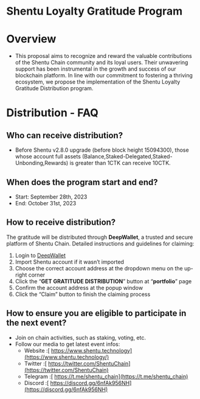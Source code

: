 # Shentu Loyalty Gratitude Program

# Overview

* This proposal aims to recognize and reward the valuable contributions of the Shentu Chain community and its loyal users. Their unwavering support has been instrumental in the growth and success of our blockchain platform. In line with our commitment to fostering a thriving ecosystem, we propose the implementation of the Shentu Loyalty Gratitude Distribution program.

# Distribution - FAQ

## Who can receive distribution?

- Before Shentu v2.8.0 upgrade (before block height 15094300), those whose account full assets (Balance,Staked-Delegated,Staked-Unbonding,Rewards) is greater than 1CTK can receive 10CTK.

## When does the program start and end?

- Start: September 28th, 2023
- End: October 31st, 2023

## How to receive distribution?

The gratitude will be distributed through **DeepWallet**, a trusted and secure platform of Shentu Chain. Detailed instructions and guidelines for claiming:

1. Login to [DeepWallet](https://wallet.shentu.technology/login)
2. Import Shentu account if it wasn’t imported
3. Choose the correct account address at the dropdown menu on the up-right corner
4. Click the “**GET GRATITUDE DISTRIBUTION**” button at “**portfolio**” page
5. Confirm the account address at the popup window
6. Click the “Claim” button to finish the claiming process

## How to ensure you are eligible to participate in the next event?

- Join on chain activities, such as staking, voting, etc.
- Follow our media to get latest event infos:
  - Website :[ https://www.shentu.technology](https://www.shentu.technology/)
  - Twitter :[ https://twitter.com/ShentuChain](https://twitter.com/ShentuChain)
  - Telegram :[ https://t.me/shentu_chain](https://t.me/shentu_chain)
  - Discord :[ https://discord.gg/6nfAk956NH](https://discord.gg/6nfAk956NH)

